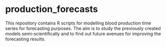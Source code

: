 # production_forecasts
This repository contains R scripts for modelling blood production time series for forecasting purposes. The aim is to study the previously created models semi-scientifically and to find out future avenues for improving the forecasting results.
